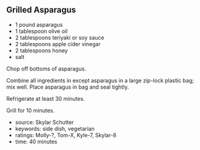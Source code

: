 Grilled Asparagus
-----------------

- 1 pound asparagus
- 1 tablespoon olive oil
- 2 tablespoons teriyaki or soy sauce
- 2 tablespoons apple cider vinegar
- 2 tablespoons honey
- salt

Chop off bottoms of asparagus.

Combine all ingredients in except asparagus in a large zip-lock
plastic bag; mix well.  Place asparagus in bag and seal tightly.

Refrigerate at least 30 minutes.

Grill for 10 minutes.

- source: Skylar Schutter
- keywords: side dish, vegetarian
- ratings: Molly-?, Tom-X, Kyle-7, Skylar-8
- time: 40 minutes
